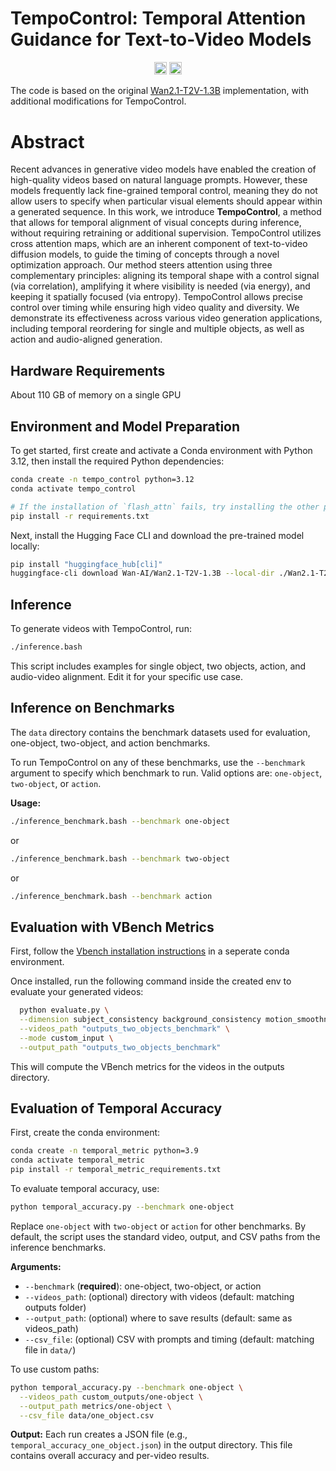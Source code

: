 # TempoControl: Temporal Attention Guidance for Text-to-Video Models

<div align="center">
<a href="https://shira-schiber.github.io/TempoControl/"><img src="https://img.shields.io/static/v1?label=Project&message=Website&color=red" height=20.5></a>
<a href="https://arxiv.org/abs/2510.02226"><img src="https://img.shields.io/badge/arXiv-2510.02226-b31b1b.svg" height=20.5></a>
</div>

The code is based on the original [Wan2.1-T2V-1.3B](https://github.com/Wan-Video/Wan2.1) implementation, with additional modifications for TempoControl.


# Abstract

Recent advances in generative video models have enabled
the creation of high-quality videos based on natural language
prompts. However, these models frequently lack fine-grained
temporal control, meaning they do not allow users to specify when particular visual elements should appear within a
generated sequence. In this work, we introduce **TempoControl**, a method that allows for temporal alignment of visual concepts during inference, without requiring retraining
or additional supervision. TempoControl utilizes cross attention maps, which are an inherent component of text-to-video diffusion models, to guide the timing of concepts
through a novel optimization approach. Our method steers
attention using three complementary principles: aligning its
temporal shape with a control signal (via correlation), amplifying it where visibility is needed (via energy), and keeping
it spatially focused (via entropy). TempoControl allows
precise control over timing while ensuring high video quality
and diversity. We demonstrate its effectiveness across various
video generation applications, including temporal reordering
for single and multiple objects, as well as action and audio-aligned generation.

## Hardware Requirements

About 110 GB of memory on a single GPU

## Environment and Model Preparation

To get started, first create and activate a Conda environment with Python 3.12, then install the required Python dependencies:

```bash
conda create -n tempo_control python=3.12
conda activate tempo_control

# If the installation of `flash_attn` fails, try installing the other packages first and install `flash_attn` last
pip install -r requirements.txt
```

Next, install the Hugging Face CLI and download the pre-trained model locally:

```bash
pip install "huggingface_hub[cli]"
huggingface-cli download Wan-AI/Wan2.1-T2V-1.3B --local-dir ./Wan2.1-T2V-1.3B
```

## Inference

To generate videos with TempoControl, run:

```bash
./inference.bash
```

This script includes examples for single object, two objects, action, and audio-video alignment. 
Edit it for your specific use case.

## Inference on Benchmarks

The `data` directory contains the benchmark datasets used for evaluation, one-object, two-object, and action benchmarks.

To run TempoControl on any of these benchmarks, use the `--benchmark` argument to specify which benchmark to run. Valid options are: `one-object`, `two-object`, or `action`.

**Usage:**

```bash
./inference_benchmark.bash --benchmark one-object
```

or

```bash
./inference_benchmark.bash --benchmark two-object
```

or

```bash
./inference_benchmark.bash --benchmark action
```


## Evaluation with VBench Metrics

First, follow the [Vbench installation instructions](https://github.com/Vchitect/VBench?tab=readme-ov-file#hammer-installation) in a seperate conda environment.

Once installed, run the following command inside the created env to evaluate your generated videos:

```bash
  python evaluate.py \
  --dimension subject_consistency background_consistency motion_smoothness dynamic_degree aesthetic_quality imaging_quality \
  --videos_path "outputs_two_objects_benchmark" \
  --mode custom_input \
  --output_path "outputs_two_objects_benchmark"
```

This will compute the VBench metrics for the videos in the outputs directory.


## Evaluation of Temporal Accuracy

First, create the conda environment:

```bash
conda create -n temporal_metric python=3.9
conda activate temporal_metric
pip install -r temporal_metric_requirements.txt
```


To evaluate temporal accuracy, use:

```bash
python temporal_accuracy.py --benchmark one-object
```

Replace `one-object` with `two-object` or `action` for other benchmarks. By default, the script uses the standard video, output, and CSV paths from the inference benchmarks.

**Arguments:**
- `--benchmark` (**required**): one-object, two-object, or action
- `--videos_path`: (optional) directory with videos (default: matching outputs folder)
- `--output_path`: (optional) where to save results (default: same as videos_path)
- `--csv_file`: (optional) CSV with prompts and timing (default: matching file in `data/`)

To use custom paths:

```bash
python temporal_accuracy.py --benchmark one-object \
  --videos_path custom_outputs/one-object \
  --output_path metrics/one-object \
  --csv_file data/one_object.csv
```

**Output:**
Each run creates a JSON file (e.g., `temporal_accuracy_one_object.json`) in the output directory. This file contains overall accuracy and per-video results.